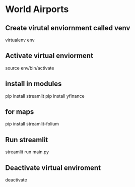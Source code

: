 # World Airports

## Create virutal enviornment called venv
virtualenv env

## Activate virtual enviorment
source env/bin/activate

## install in modules
pip install streamlit
pip install yfinance
## for maps
pip install streamlit-folium


## Run streamlit
streamlit run main.py

## Deactivate virtual enviroment
deactivate
